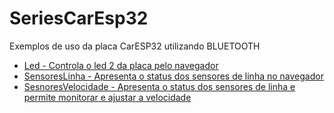 # SeriesCarEsp32
Exemplos de uso da placa CarESP32 utilizando BLUETOOTH

* [Led - Controla o led 2 da placa pelo navegador](Led/)
* [SensoresLinha - Apresenta o status dos sensores de linha no navegador](SensoresLinha/)
* [SesnoresVelocidade - Apresenta o status dos sensores de linha e permite monitorar e ajustar a velocidade](SensoresVelocidade/)
